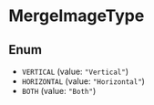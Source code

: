 # MergeImageType

## Enum

* `VERTICAL` (value: `"Vertical"`)
* `HORIZONTAL` (value: `"Horizontal"`)
* `BOTH` (value: `"Both"`)
